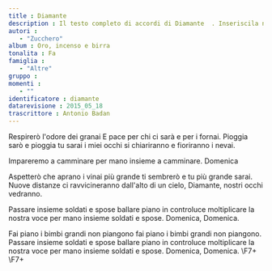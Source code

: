 ```yaml
--- 
title : Diamante	
description : Il testo completo di accordi di Diamante	. Inseriscila nel tuo canzoniere!
autori : 
   - "Zucchero"
album : Oro, incenso e birra
tonalita : Fa
famiglia : 
   - "Altre"
gruppo : 
momenti : 
   - ""
identificatore : diamante
datarevisione : 2015_05_18
trascrittore : Antonio Badan
--- 
```




Respirerò
l'odore dei granai
E pace per chi ci sarà
e per i fornai. 
Pioggia sarò
e pioggia tu sarai 
i miei occhi si chiariranno
e fioriranno i nevai.


Impareremo a camminare
per mano insieme a camminare.
Domenica 


Aspetterò
che aprano i vinai
più grande ti sembrerò
e tu più grande sarai. 
Nuove distanze
ci ravvicineranno
dall'alto di un cielo, Diamante,
nostri occhi vedranno.


Passare insieme soldati e spose
ballare piano in controluce
moltiplicare la nostra voce
per mano insieme soldati e spose.
Domenica, Domenica.


Fai piano i bimbi grandi non piangono
fai piano i bimbi grandi non piangono.
Passare insieme soldati e spose
ballare piano in controluce
moltiplicare la nostra voce
per mano insieme soldati e spose.
Domenica, Domenica.
\F7+
\F7+


